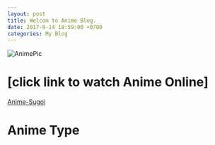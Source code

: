 ```yaml
---
layout: post
title: Welcom to Anime Blog.
date: 2017-9-14 18:59:00 +0700
categories: My Blog
---
```



![AnimePic](https://imgur.com/Dslak2a.jpg)

# [click link to watch Anime Online]
[Anime-Sugoi](http://www.anime-sugoi.com/)

# Anime Type

